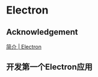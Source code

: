 # Electron


## Acknowledgement
[简介 | Electron](https://www.electronjs.org/zh/docs/latest/)

## 开发第一个Electron应用